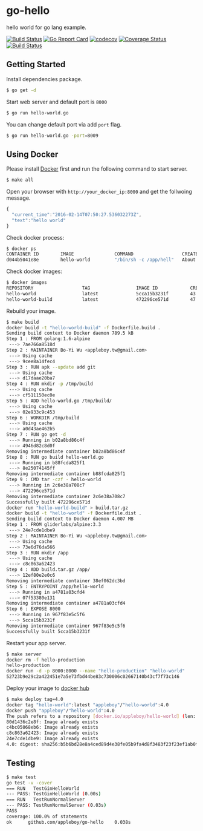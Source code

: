 # go-hello

hello world for go lang example.

[![Build Status](https://travis-ci.org/appleboy/go-hello.svg?branch=master)](https://travis-ci.org/appleboy/go-hello) [![Go Report Card](https://goreportcard.com/badge/github.com/appleboy/go-hello)](https://goreportcard.com/report/github.com/appleboy/go-hello) [![codecov](https://codecov.io/gh/appleboy/go-hello/branch/master/graph/badge.svg)](https://codecov.io/gh/appleboy/go-hello) [![Coverage Status](https://coveralls.io/repos/github/appleboy/go-hello/badge.svg?branch=master)](https://coveralls.io/github/appleboy/go-hello?branch=master) [![Build Status](http://drone.wu-boy.com/api/badges/appleboy/go-hello/status.svg)](http://drone.wu-boy.com/appleboy/go-hello)

## Getting Started

Install dependencies package.

```bash
$ go get -d
```

Start web server and default port is `8000`

```bash
$ go run hello-world.go
```

You can change default port via add `port` flag.

```bash
$ go run hello-world.go -port=8009
```

## Using Docker

Please install [Docker](https://docs.docker.com/machine/get-started/) first and run the following command to start server.

```bash
$ make all
```

Open your browser with `http://your_docker_ip:8000` and get the follwoing message.

```javascript
{
  "current_time":"2016-02-14T07:50:27.536032273Z",
  "text":"hello world"
}
```

Check docker process:

```bash
$ docker ps
CONTAINER ID        IMAGE               COMMAND                  CREATED             STATUS              PORTS                    NAMES
d044b5041e8e        hello-world         "/bin/sh -c /app/hell"   About an hour ago   Up About an hour    0.0.0.0:8000->8000/tcp   hello-production
```

Check docker images:

```bash
$ docker images
REPOSITORY                  TAG                 IMAGE ID            CREATED             VIRTUAL SIZE
hello-world                 latest              5cca15b3231f        43 seconds ago      15.98 MB
hello-world-build           latest              472296ce571d        47 seconds ago      282.5 MB
```

Rebuild your image.

```bash
$ make build
docker build -t "hello-world-build" -f Dockerfile.build .
Sending build context to Docker daemon 789.5 kB
Step 1 : FROM golang:1.6-alpine
 ---> 7ae766a8518d
Step 2 : MAINTAINER Bo-Yi Wu <appleboy.tw@gmail.com>
 ---> Using cache
 ---> 9cee8a14fec4
Step 3 : RUN apk --update add git
 ---> Using cache
 ---> d17daae20ba7
Step 4 : RUN mkdir -p /tmp/build
 ---> Using cache
 ---> cf511150ec0e
Step 5 : ADD hello-world.go /tmp/build/
 ---> Using cache
 ---> 02e933c9c453
Step 6 : WORKDIR /tmp/build
 ---> Using cache
 ---> a0d43ae462b5
Step 7 : RUN go get -d
 ---> Running in b02a8bd86c4f
 ---> 4946d82c8d0f
Removing intermediate container b02a8bd86c4f
Step 8 : RUN go build hello-world.go
 ---> Running in b88fcda825f1
 ---> 8e25074145ff
Removing intermediate container b88fcda825f1
Step 9 : CMD tar -czf - hello-world
 ---> Running in 2c6e38a708c7
 ---> 472296ce571d
Removing intermediate container 2c6e38a708c7
Successfully built 472296ce571d
docker run "hello-world-build" > build.tar.gz
docker build -t "hello-world" -f Dockerfile.dist .
Sending build context to Docker daemon 4.007 MB
Step 1 : FROM gliderlabs/alpine:3.3
 ---> 24e7cde1dbe9
Step 2 : MAINTAINER Bo-Yi Wu <appleboy.tw@gmail.com>
 ---> Using cache
 ---> 73e6d76da566
Step 3 : RUN mkdir /app
 ---> Using cache
 ---> c8c863a62423
Step 4 : ADD build.tar.gz /app/
 ---> 12ef80e2e0c6
Removing intermediate container 38ef062dc3bd
Step 5 : ENTRYPOINT /app/hello-world
 ---> Running in a4781a03cfd4
 ---> 07f53380e131
Removing intermediate container a4781a03cfd4
Step 6 : EXPOSE 8000
 ---> Running in 967f83e5c5f6
 ---> 5cca15b3231f
Removing intermediate container 967f83e5c5f6
Successfully built 5cca15b3231f
```

Restart your app server.

```bash
$ make server
docker rm -f hello-production
hello-production
docker run -d -p 8000:8000 --name "hello-production" "hello-world"
52723b9e29c2a422451e7a5e73fbd44be83c730006c02667140b43cf7f73c146
```

Deploy your image to [docker hub](https://hub.docker.com)

```bash
$ make deploy tag=4.0
docker tag "hello-world":latest "appleboy"/"hello-world":4.0
docker push "appleboy"/"hello-world":4.0
The push refers to a repository [docker.io/appleboy/hello-world] (len: 1)
80d1436c2e8f: Image already exists
c4bc05068eb6: Image already exists
c8c863a62423: Image already exists
24e7cde1dbe9: Image already exists
4.0: digest: sha256:b5b6bd28e8a4ced89d4e38fe05b9fa4d8f3483f23f23ef1ab0f66b23ffdbcf0e size: 9507
```

## Testing

```bash
$ make test
go test -v -cover
=== RUN   TestGinHelloWorld
--- PASS: TestGinHelloWorld (0.00s)
=== RUN   TestRunNormalServer
--- PASS: TestRunNormalServer (0.03s)
PASS
coverage: 100.0% of statements
ok      github.com/appleboy/go-hello    0.038s 
```

